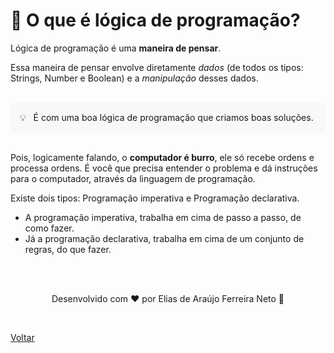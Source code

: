 <h1 id="topico2"> 🧠 O que é lógica de programação? </h1>

<p>Lógica de programação é uma <b>maneira de pensar</b>.</p>

<p>Essa maneira de pensar envolve diretamente <i>dados</i> 
(de todos os tipos: Strings, Number e Boolean) e a <i>manipulação</i> desses dados.</p>

  <br>

<div style="background-color: hsla(0, 0%, 80%, 0.1); padding: 15px;">
  💡 &nbsp É com uma boa lógica de programação que criamos boas soluções.
</div>

  <br>

<p>Pois, logicamente falando, o <b>computador é burro</b>, ele só recebe ordens e processa
 ordens. É você que precisa entender o problema e dá instruções para o computador, através
 da linguagem de programação.</p>

<p>Existe dois tipos: Programação imperativa e Programação declarativa.</p>
<ul>
  <li>A programação imperativa, trabalha em cima de passo a passo, de como fazer.</li>
  <li>Já a programação declarativa, trabalha em cima de um conjunto de regras, do que fazer.</li>
</ul>

<br>
<br>

<p align="center"> Desenvolvido com ❤ por Elias de Araújo Ferreira Neto 👋 <p>

<br>

<a href="./README.md">Voltar</a>
